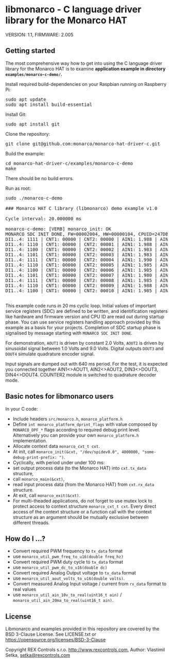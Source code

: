 # libmonarco - C language driver library for the Monarco HAT

VERSION: 1.1, FIRMWARE: 2.005

## Getting started

The most comprehensive way how to get into using the C language driver library for the Monarco HAT is to examine **application example in directory `examples/monarco-c-demo/`.**

Install required build-dependencies on your Raspbian running on Raspberry Pi:

<pre>
sudo apt update
sudo apt install build-essential 
</pre>

Install Git:

<pre>
sudo apt install git
</pre>

Clone the repository:

<pre>
git clone git@github.com:monarco/monarco-hat-driver-c.git
</pre>

Build the example:

<pre>
cd monarco-hat-driver-c/examples/monarco-c-demo
make
</pre>

There should be no build errors.

Run as root:

<pre>
sudo ./monarco-c-demo

### Monarco HAT C library (libmonarco) demo example v1.0

Cycle interval: 20.000000 ms

monarco-c-demo: [VERB] monarco_init: OK
MONARCO SDC INIT DONE, FW=00002004, HW=00000104, CPUID=247DBC0257516B45
DI1..4: 1111 | CNT1: 00000 | CNT2: 00000 | AIN1: 1.988 | AIN2: 5.333
DI1..4: 1110 | CNT1: 00000 | CNT2: 00001 | AIN1: 1.988 | AIN2: 5.717
DI1..4: 1100 | CNT1: 00000 | CNT2: 00002 | AIN1: 1.983 | AIN2: 6.100
DI1..4: 1101 | CNT1: 00000 | CNT2: 00003 | AIN1: 1.983 | AIN2: 6.466
DI1..4: 1111 | CNT1: 00000 | CNT2: 00004 | AIN1: 1.990 | AIN2: 6.823
DI1..4: 1110 | CNT1: 00000 | CNT2: 00005 | AIN1: 1.985 | AIN2: 7.158
DI1..4: 1100 | CNT1: 00000 | CNT2: 00006 | AIN1: 1.985 | AIN2: 7.485
DI1..4: 1101 | CNT1: 00000 | CNT2: 00007 | AIN1: 1.980 | AIN2: 7.785
DI1..4: 1111 | CNT1: 00000 | CNT2: 00008 | AIN1: 1.985 | AIN2: 8.044
DI1..4: 1110 | CNT1: 00000 | CNT2: 00009 | AIN1: 1.988 | AIN2: 8.276
DI1..4: 1100 | CNT1: 00000 | CNT2: 00010 | AIN1: 1.985 | AIN2: 8.479

</pre>

This example code runs in 20 ms cyclic loop. Initial values of important service registers (SDC) are defined to be written, and identification registers like hardware and firmware version and CPU ID are read out during startup phase. You can use service registers handling approach provided by this example as a basis for your projects. Completion of SDC startup phase is signalised by message starting with `MONARCO SDC INIT DONE`.

For demonstration, `AOUT1` is driven by constant 2.0 Volts, `AOUT2` is driven by sinusoidal signal between 1.0 Volts and 9.0 Volts. Digital outputs `DOUT3` and `DOUT4` simulate quadrature encoder signal.

Input signals are dumped out with 640 ms period. For the test, it is expected you connected together AIN1<>AOUT1, AIN2<>AOUT2, DIN3<>DOUT3, DIN4<>DOUT4. COUNTER2 module is switched to quadrature decoder mode.

## Basic notes for libmonarco users

In your C code:

- Include headers `src/monarco.h`, `monarco_platform.h`
- Define `int monarco_platform_dprint_flags` with value composed by `MONARCO_DPF_*` flags according to required debug print level. Alternatively you can provide your own `monarco_platform.h` implementation.
- Allocate context data `monarco_cxt_t cxt`.
- At init, call `monarco_init(&cxt, "/dev/spidev0.0", 4000000, "some-debug-print-prefix: ")`.
- Cyclically, with period under under 100 ms:
 - set output process data (to the Monarco HAT) into `cxt.tx_data` structure,
 - call `monarco_main(&cxt)`,
 - read input process data (from the Monarco HAT) from `cxt.rx_data` structure.
- At exit, call `monarco_exit(&cxt)`.
- For multi-theaded applications, do not forget to use mutex lock to protect access to context structure `monarco_cxt_t cxt`. Every direct access of the context structure or a function call with the context structure as an argument should be mutually exclusive between different threads.   

## How do I ...?

* Convert required PWM frequency to `tx_data` format
 * use `monarco_util_pwm_freq_to_u16(double freq_hz)`
* Convert required PWM duty cycle to `tx_data` format
 * use `monarco_util_pwm_dc_to_u16(double dc)`
* Convert required Analog Output voltage to `tx_data` format
 * use `monarco_util_aout_volts_to_u16(double volts)`.
* Convert measured Analog Input voltage / current from `rx_data` format to real values
 * use `monarco_util_ain_10v_to_real(uint16_t ain)` / `monarco_util_ain_20ma_to_real(uint16_t ain)`.

## License

Libmonarco and examples provided in this repository are covered by the BSD 3-Clause License. See LICENSE.txt or https://opensource.org/licenses/BSD-3-Clause

Copyright REX Controls s.r.o. http://www.rexcontrols.com, Author: Vlastimil Setka, <setka@rexcontrols.com>
